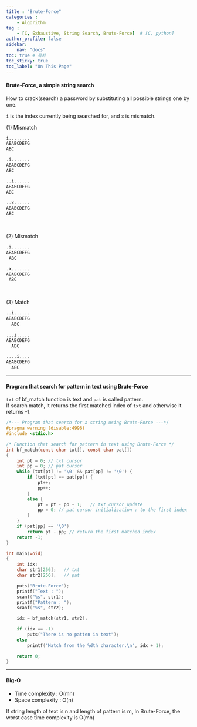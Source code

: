 ```yaml
---
title : "Brute-Force"
categories : 
    - Algorithm
tag :
    - [C, Exhaustive, String Search, Brute-Force]  # [C, python]
author_profile: false
sidebar:
    nav: "docs"
toc: true # 목차
toc_sticky: true
toc_label: "On This Page"
---
```


#### Brute-Force, a simple string search

How to crack(search) a password by substituting all possible strings one by one.

`i` is the index currently being searched for, and `x` is mismatch.

(1) Mismatch
```c
i........
ABABCDEFG
ABC

.i.......
ABABCDEFG
ABC

..i......
ABABCDEFG
ABC

..x......
ABABCDEFG
ABC
```

<br/>

(2) Mismatch
```c
.i.......
ABABCDEFG
 ABC

.x.......
ABABCDEFG
 ABC
```

<br/>

(3) Match
```c
..i......
ABABCDEFG
  ABC
  
...i.....
ABABCDEFG
  ABC

....i....
ABABCDEFG
  ABC
```

---

#### Program that search for pattern in text using Brute-Force

`txt` of bf_match function is text and `pat` is called pattern.  
If search match, it returns the first matched index of `txt` and otherwise it returns -1.

```c
/*--- Program that search for a string using Brute-Force ---*/
#pragma warning (disable:4996)
#include <stdio.h>

/* Function that search for pattern in text using Brute-Force */
int bf_match(const char txt[], const char pat[])
{
	int pt = 0; // txt cursor 
	int pp = 0; // pat cursor 
	while (txt[pt] != '\0' && pat[pp] != '\0') {
		if (txt[pt] == pat[pp]) { 
			pt++;
			pp++;
		}
		else {
			pt = pt - pp + 1;   // txt cursor update 
			pp = 0; // pat cursor initialization : to the first index 
		}
	}
	if (pat[pp] == '\0')
		return pt - pp; // return the first matched index
	return -1;
}

int main(void)
{
	int idx;
	char str1[256];   // txt 
	char str2[256];   // pat 

	puts("Brute-Force");
	printf("Text : ");
	scanf("%s", str1);
	printf("Pattern : ");
	scanf("%s", str2);

	idx = bf_match(str1, str2);	

	if (idx == -1)
		puts("There is no patten in text");
	else
		printf("Match from the %dth character.\n", idx + 1);

	return 0;
}

```

----

#### Big-O
* Time complexity : O(mn)
* Space complexity : O(n)

If string length of text is n and length of pattern is m, In Brute-Force, the worst case time complexity is O(mn)